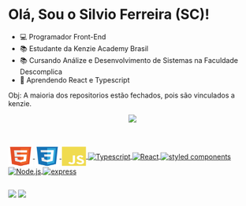 # Olá, Sou o Silvio Ferreira (SC)!

-  💻 Programador Front-End
-  📚 Estudante da Kenzie Academy Brasil
-  📚 Cursando Análize e Desenvolvimento de Sistemas na Faculdade Descomplica
-  🌱 Aprendendo React e Typescript

Obj: A maioria dos repositorios estão fechados, pois são vinculados a kenzie.


<div align="center">
  <a href="https://github.com/Silvio-SC/Silvio-SC">
<!--   <img height="160em" src="https://github-readme-stats.vercel.app/api?username=Silvio-SC&show_icons=true&count_private=true&theme=dracula"/> -->
  <img height="200em" src="https://github-readme-stats.vercel.app/api/top-langs/?username=Silvio-SC&layout=donut&langs_count=5&theme=dracula"/>
</div>

##

<div style="display: inline_block"><br>
  <img align="center" alt="HTML" height="40" width="50" src="https://raw.githubusercontent.com/devicons/devicon/master/icons/html5/html5-original.svg">
  <img align="center" alt="CSS" height="40" width="50" src="https://raw.githubusercontent.com/devicons/devicon/master/icons/css3/css3-original.svg">
  <img align="center" alt="Js" height="40" width="50" src="https://raw.githubusercontent.com/devicons/devicon/master/icons/javascript/javascript-plain.svg">
  <img align="center" alt="Typescript" height="40" width="50" src="https://cdn.jsdelivr.net/gh/devicons/devicon/icons/typescript/typescript-original.svg" />
  <img align="center" alt="React" height="40" width="50" src="https://cdn.jsdelivr.net/gh/devicons/devicon/icons/react/react-original.svg" />
<!--   <img align="center" alt="Tailwind" height="40" width="50" src="https://cdn.jsdelivr.net/gh/devicons/devicon/icons/tailwindcss/tailwindcss-plain.svg" /> -->
<!--   <img align="center" alt="Bootstrap" height="40" width="50" src="https://cdn.jsdelivr.net/gh/devicons/devicon/icons/bootstrap/bootstrap-original.svg"  /> -->
  <img align="center" alt="styled components" height="40" width="50" src="https://miro.medium.com/v2/resize:fit:480/1*Iohnw2aOQ5EBghVoqKA7VA.png" />
<!--   <img align="center" alt="Next.js" height="40" width="50" src="https://cdn.jsdelivr.net/gh/devicons/devicon/icons/nextjs/nextjs-original.svg" /> -->
  <img align="center" alt="Node.js" height="40" width="50" src="https://cdn.jsdelivr.net/gh/devicons/devicon/icons/nodejs/nodejs-original.svg" />
  <img align="center" alt="express" height="40" width="40" src="https://aalbacetef.io/public/assets/skills/express.svg" />  
<!--   <img align="center" alt="express" height="40" width="50" src="https://cdn.jsdelivr.net/gh/devicons/devicon/icons/express/express-original.svg" />   -->
<!--   <img align="center" alt="python" height="40" width="50" src="https://cdn.jsdelivr.net/gh/devicons/devicon/icons/python/python-original.svg" /> -->


</div>

##

<div>
  <a href="https://instagram.com/silvio.ferreira.sc" target="_blank"><img src="https://img.shields.io/badge/-Instagram-%23E4405F?style=for-the-badge&logo=instagram&logoColor=white" target="_blank"></a>
  <a href="https://www.linkedin.com/in/silvio-f-s/" target="_blank"><img src="https://img.shields.io/badge/-LinkedIn-%230077B5?style=for-the-badge&logo=linkedin&logoColor=white" target="_blank"></a>
</div>
